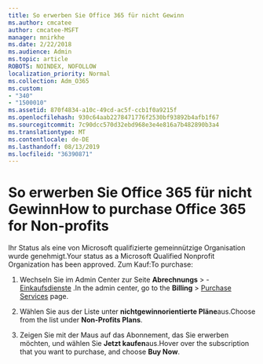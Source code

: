 ```yaml
---
title: So erwerben Sie Office 365 für nicht Gewinn
ms.author: cmcatee
author: cmcatee-MSFT
manager: mnirkhe
ms.date: 2/22/2018
ms.audience: Admin
ms.topic: article
ROBOTS: NOINDEX, NOFOLLOW
localization_priority: Normal
ms.collection: Adm_O365
ms.custom:
- "340"
- "1500010"
ms.assetid: 870f4834-a10c-49cd-ac5f-ccb1f0a9215f
ms.openlocfilehash: 930c64aab2278471776f2530bf93892b4afb1f67
ms.sourcegitcommit: 7c90dcc570d32ebd968e3e4e816a7b482890b3a4
ms.translationtype: MT
ms.contentlocale: de-DE
ms.lasthandoff: 08/13/2019
ms.locfileid: "36390871"
---
```

# <a name="how-to-purchase-office-365-for-non-profits"></a><span data-ttu-id="43b34-102">So erwerben Sie Office 365 für nicht Gewinn</span><span class="sxs-lookup"><span data-stu-id="43b34-102">How to purchase Office 365 for Non-profits</span></span>

<span data-ttu-id="43b34-103">Ihr Status als eine von Microsoft qualifizierte gemeinnützige Organisation wurde genehmigt.</span><span class="sxs-lookup"><span data-stu-id="43b34-103">Your status as a Microsoft Qualified Nonprofit Organization has been approved.</span></span> <span data-ttu-id="43b34-104">Zum Kauf:</span><span class="sxs-lookup"><span data-stu-id="43b34-104">To purchase:</span></span>
  
1. <span data-ttu-id="43b34-105">Wechseln Sie im Admin Center zur Seite **Abrechnungs** \> - [Einkaufsdienste](https://go.microsoft.com/fwlink/p/?linkid=868433) .</span><span class="sxs-lookup"><span data-stu-id="43b34-105">In the admin center, go to the **Billing** \> [Purchase Services](https://go.microsoft.com/fwlink/p/?linkid=868433) page.</span></span>

2. <span data-ttu-id="43b34-106">Wählen Sie aus der Liste unter **nichtgewinnorientierte Pläne**aus.</span><span class="sxs-lookup"><span data-stu-id="43b34-106">Choose from the list under **Non-Profits Plans**.</span></span>

3. <span data-ttu-id="43b34-107">Zeigen Sie mit der Maus auf das Abonnement, das Sie erwerben möchten, und wählen Sie **Jetzt kaufen**aus.</span><span class="sxs-lookup"><span data-stu-id="43b34-107">Hover over the subscription that you want to purchase, and choose **Buy Now**.</span></span>
